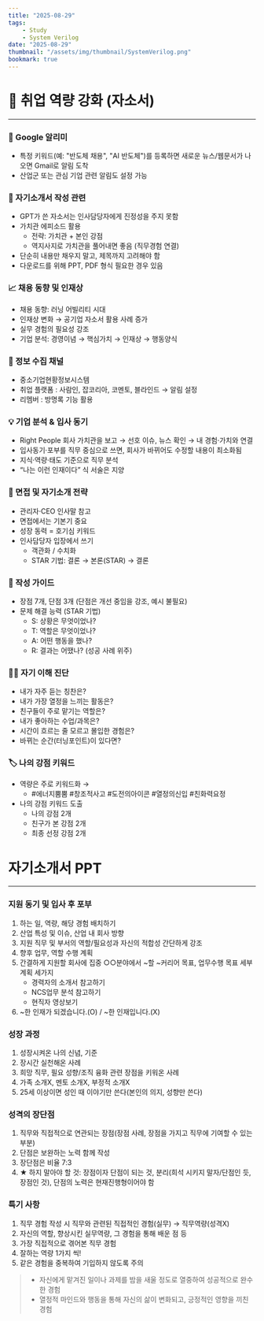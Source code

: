 ```yaml
---
title: "2025-08-29"
tags:
    - Study
    - System Verilog
date: "2025-08-29"
thumbnail: "/assets/img/thumbnail/SystemVerilog.png"
bookmark: true
---
```


# 📌 취업 역량 강화 (자소서)
---
### 🔔 Google 알리미
- 특정 키워드(예: "반도체 채용", "AI 반도체")를 등록하면 새로운 뉴스/웹문서가 나오면 Gmail로 알림 도착
- 산업군 또는 관심 기업 관련 알림도 설정 가능

### 📝 자기소개서 작성 관련
- GPT가 쓴 자소서는 인사담당자에게 진정성을 주지 못함
- 가치관 에피소드 활용
    - 전략: 가치관 + 본인 강점
    - 역지사지로 가치관을 풀어내면 좋음 (직무경험 연결)
- 단순히 내용만 채우지 말고, 제목까지 고려해야 함
- 다운로드를 위해 PPT, PDF 형식 필요한 경우 있음

### 📈 채용 동향 및 인재상
- 채용 동향: 러닝 어빌리티 시대
- 인재상 변화 → 공기업 자소서 활용 사례 증가
- 실무 경험의 필요성 강조
- 기업 분석: 경영이념 → 핵심가치 → 인재상 → 행동양식

### 🔎 정보 수집 채널
- 중소기업현황정보시스템
- 취업 플랫폼 : 사람인, 잡코리아, 코멘토, 블라인드 → 알림 설정
- 리멤버 : 방명록 기능 활용

### 💡 기업 분석 & 입사 동기
- Right People 회사 가치관을 보고 → 선호 이슈, 뉴스 확인 → 내 경험·가치와 연결
- 입사동기·포부를 직무 중심으로 쓰면, 회사가 바뀌어도 수정할 내용이 최소화됨
- 지식·역량·태도 기준으로 직무 분석
- “나는 이런 인재이다” 식 서술은 지양

### 👔 면접 및 자기소개 전략
- 관리자·CEO 인사말 참고
- 면접에서는 기본기 중요
- 성장 동력 = 호기심 키워드
- 인사담당자 입장에서 쓰기
    - 객관화 / 수치화
    - STAR 기법: 결론 → 본론(STAR) → 결론

### 🧰 작성 가이드
- 장점 7개, 단점 3개 (단점은 개선 중임을 강조, 예시 불필요)
- 문제 해결 능력 (STAR 기법)
    - S: 상황은 무엇이었나?
    - T: 역할은 무엇이었나?
    - A: 어떤 행동을 했나?
    - R: 결과는 어땠나? (성공 사례 위주)

### 🙋‍♂️ 자기 이해 진단
- 내가 자주 듣는 칭찬은?
- 내가 가장 열정을 느끼는 활동은?
- 친구들이 주로 맡기는 역할은?
- 내가 좋아하는 수업/과목은?
- 시간이 흐르는 줄 모르고 몰입한 경험은?
- 바뀌는 순간(터닝포인트)이 있다면?

### 🏷️ 나의 강점 키워드
- 역량은 주로 키워드화 →
    - #에너지뿜뿜 #창조적사고 #도전의아이콘 #열정의신입 #친화력요정
- 나의 강점 키워드 도출
    - 나의 강점 2개
    - 친구가 본 강점 2개
    - 최종 선정 강점 2개

# 자기소개서 PPT
---
### 지원 동기 및 입사 후 포부
1. 하는 일, 역량, 해당 경험 배치하기
2. 산업 특성 및 이슈, 산업 내 회사 방향
3. 지원 직무 및 부서의 역할/필요성과 자신의 적합성 간단하게 강조
4. 향후 업무, 역할 수행 계획
5. 간결하게 지원할 회사에 집중 ○○분야에서 ~할 ~커리어 목표, 업무수행 목표 세부계획 세가지
    - 경력자의 소개서 참고하기
    - NCS업무 분석 참고하기
    - 현직자 영상보기
6. ~한 인재가 되겠습니다.(O) / ~한 인재입니다.(X)

### 성장 과정
1. 성장시켜온 나의 신념, 기준
2. 장시간 실천해온 사례
3. 희망 직무, 필요 성향/조직 융화 관련 장점을 키워온 사례
4. 가족 소개X, 멘토 소개X, 부정적 소개X
5. 25세 이상이면 성인 때 이야기만 쓴다(본인의 의지, 성향만 쓴다)

### 성격의 장단점
1. 직무와 직접적으로 연관되는 장점(장점 사례, 장점을 가지고 직무에 기여할 수 있는 부분)
2. 단점은 보완하는 노력 함께 작성
3. 장단점은 비율 7:3
4. ★ 하지 말아야 할 것: 장점이자 단점이 되는 것, 분리(희석 시키지 말자/단점인 듯, 장점인 것), 단점의 노력은 현재진행형이어야 함

### 특기 사항
1. 직무 경험 작성 시 직무와 관련된 직접적인 경험(실무) → 직무역량(성격X)
2. 자신의 역할, 향상시킨 실무역량, 그 경험을 통해 배운 점 등
3. 가장 직접적으로 겪어본 직무 경험
4. 잘하는 역량 1가지 씩!
5. 같은 경험을 중복하여 기입하지 않도록 주의

> - 자신에게 맡겨진 일이나 과제를 밤을 새울 정도로 열중하여 성공적으로 완수한 경험
> - 열정적 마인드와 행동을 통해 자신의 삶이 변화되고, 긍정적인 영향을 끼친 경험
